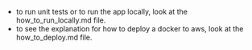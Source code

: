 - to run unit tests or to run the app locally, look at the how_to_run_locally.md file.
- to see the explanation for how to deploy a docker to aws, look at the how_to_deploy.md file.